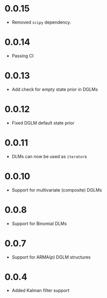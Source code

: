 # 0.0.15

* Removed `scipy` dependency.

# 0.0.14

* Passing CI

# 0.0.13

* Add check for empty state prior in DGLMs

# 0.0.12

* Fixed DGLM default state prior

# 0.0.11

* DLMs can now be used as `iterator`s

# 0.0.10

* Support for multivariate (composite) DGLMs

# 0.0.8

* Support for Binomial DLMs

# 0.0.7

* Support for ARMA(*p*) DGLM structures
 
# 0.0.4

* Added Kalman filter support